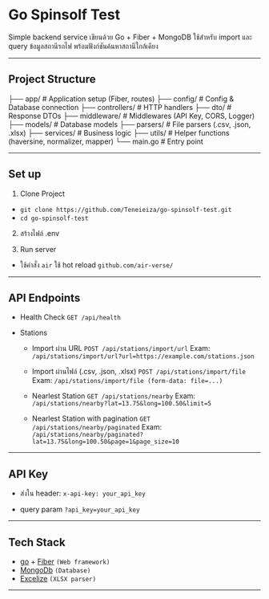 # Go Spinsolf Test

Simple backend service เขียนด้วย Go + Fiber + MongoDB
ใช้สำหรับ import และ query ข้อมูลสถานีรถไฟ พร้อมฟังก์ชันค้นหาสถานีใกล้เคียง

---

## Project Structure
├── app/              # Application setup (Fiber, routes)
├── config/           # Config & Database connection
├── controllers/      # HTTP handlers
├── dto/              # Response DTOs
├── middleware/       # Middlewares (API Key, CORS, Logger)
├── models/           # Database models
├── parsers/          # File parsers (.csv, .json, .xlsx)
├── services/         # Business logic
├── utils/            # Helper functions (haversine, normalizer, mapper)
└── main.go           # Entry point

---

## Set up

1. Clone Project
  - `git clone https://github.com/Teneieiza/go-spinsolf-test.git`
  - `cd go-spinsolf-test`

2. สร้างไฟล์ .env

3. Run server
  - ใช้คำสั่ง `air` ใช้ hot reload `github.com/air-verse/`

---

## API Endpoints

- Health Check
    `GET /api/health`

- Stations
  - Import ผ่าน URL
    `POST /api/stations/import/url`
      Exam: `/api/stations/import/url?url=https://example.com/stations.json`

  - Import ผ่านไฟล์ (.csv, .json, .xlsx)
    `POST /api/stations/import/file`
      Exam: `/api/stations/import/file (form-data: file=...)`

  - Nearlest Station
    `GET /api/stations/nearby`
      Exam: `/api/stations/nearby?lat=13.75&long=100.50&limit=5`

  - Nearlest Station with pagination
    `GET /api/stations/nearby/paginated`
      Exam: `/api/stations/nearby/paginated?lat=13.75&long=100.50&page=1&page_size=10`

---

## API Key

  - ส่งใน header:
  `x-api-key: your_api_key`

  - query param
  `?api_key=your_api_key`

---

## Tech Stack

  - [go](https://go.dev/) + [Fiber](https://gofiber.io/)  `(Web framework)`
  - [MongoDb](https://www.mongodb.com/)                   `(Database)`
  - [Excelize](https://github.com/qax-os/excelize)        `(XLSX parser)`

---